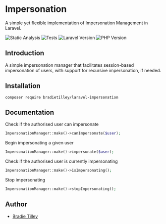 # Impersonation

A simple yet flexible implementation of Impersonation Management in Laravel.

![Static Analysis](https://github.com/bradietilley/laravel-impersonation/actions/workflows/static.yml/badge.svg)
![Tests](https://github.com/bradietilley/laravel-impersonation/actions/workflows/tests.yml/badge.svg)
![Laravel Version](https://img.shields.io/badge/Laravel%20Version-%E2%89%A5%2011.0-F9322C)
![PHP Version](https://img.shields.io/badge/PHP%20Version-%E2%89%A5%208.3-4F5B93)

## Introduction

A simple impersonation manager that facilitates session-based impersonation of users, with support for recursive impersonation, if needed.


## Installation

```
composer require bradietilley/laravel-impersonation
```


## Documentation

Check if the authorised user can impersonate

```php
ImpersonationManager::make()->canImpersonate($user);
```

Begin impersonating a given user

```php
ImpersonationManager::make()->impersonate($user);
```

Check if the authorised user is currently impersonating

```php
ImpersonationManager::make()->isImpersonating();
```

Stop impersonating

```php
ImpersonationManager::make()->stopImpersonating();
```


## Author

- [Bradie Tilley](https://github.com/bradietilley)
